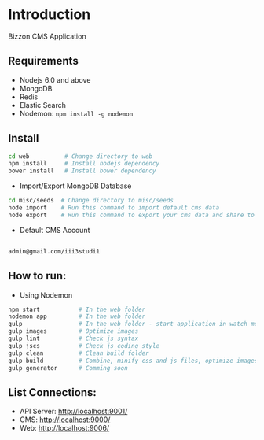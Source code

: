
# Introduction

Bizzon CMS Application

## Requirements

- Nodejs 6.0 and above
- MongoDB
- Redis
- Elastic Search
- Nodemon: `npm install -g nodemon`

## Install

```bash
cd web          # Change directory to web 
npm install     # Install nodejs dependency
bower install   # Install bower dependency

```
- Import/Export MongoDB Database

```bash
cd misc/seeds  # Change directory to misc/seeds
node import    # Run this command to import default cms data
node export    # Run this command to export your cms data and share to team members

```
- Default CMS Account


```bash

admin@gmail.com/iii3studi1

```

## How to run:

- Using Nodemon

```bash
npm start           # In the web folder
nodemon app         # In the web folder
gulp                # In the web folder - start application in watch mode
gulp images         # Optimize images
gulp lint           # Check js syntax
gulp jscs           # Check js coding style
gulp clean          # Clean build folder
gulp build          # Combine, minify css and js files, optimize images
gulp generator      # Comming soon
```

## List Connections:
- API Server: [http://localhost:9001/](http://localhost:9001/documentation)
- CMS: [http://localhost:9000/](http://localhost:9000/)
- Web:  [http://localhost:9006/](http://localhost:9006/) 